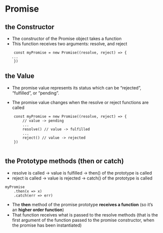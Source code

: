 # Promise

## the Constructor
* The constructor of the Promise object takes a function 
* This function receives two arguments: resolve, and reject

```
	const myPromise = new Promise((resolve, reject) => {
   ...
	})
```


## the Value

* The promise value represents its status which can be “rejected”, “fulfilled”, or “pending”.

* The promise value changes when the resolve or reject functions are called

```
	const myPromise = new Promise((resolve, reject) => {
		// value -> pending
		...
		resolve() // value -> fulfilled
		...
		reject() // value -> rejected
	})
		
```

## the Prototype methods (then or catch)

* resolve is called -> value is fulfilled -> then() of the prototype is called
* reject is called -> value is rejected -> catch() of the prototype is called

```
myPromise
	.then(x => x) 
	.catch(err => err)
```


* The **then** method of the promise prototype **receives a function** (so it’s an  **higher order function**)
* That function receives what is passed to the resolve methods (that is the first argument of the function passed to the promise constructor, when the promise has been instantiated)









